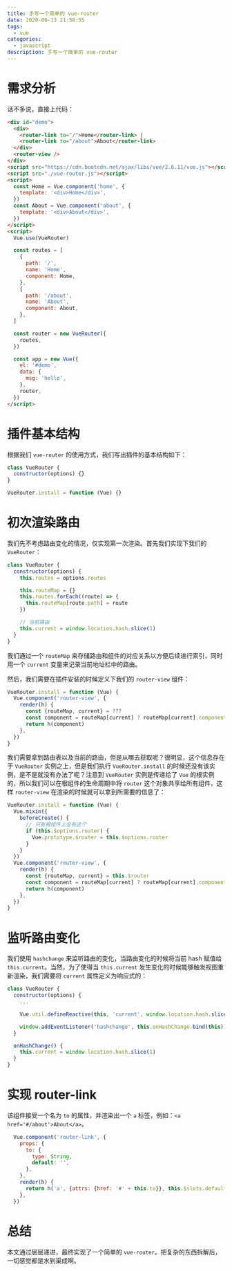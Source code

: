 ```yaml
---
title: 手写一个简单的 vue-router
date: 2020-06-13 21:58:55
tags:
  - vue
categories:
  - javascript
description: 手写一个简单的 vue-router
---
```


# 需求分析

话不多说，直接上代码：

```html
<div id="demo">
  <div>
    <router-link to="/">Home</router-link> |
    <router-link to="/about">About</router-link>
  </div>
  <router-view />
</div>
<script src="https://cdn.bootcdn.net/ajax/libs/vue/2.6.11/vue.js"></script>
<script src="./vue-router.js"></script>
<script>
  const Home = Vue.component('home', {
    template: '<div>Home</div>',
  })
  const About = Vue.component('about', {
    template: '<div>About</div>',
  })
</script>
<script>
  Vue.use(VueRouter)

  const routes = [
    {
      path: '/',
      name: 'Home',
      component: Home,
    },
    {
      path: '/about',
      name: 'About',
      component: About,
    },
  ]

  const router = new VueRouter({
    routes,
  })

  const app = new Vue({
    el: '#demo',
    data: {
      msg: 'hello',
    },
    router,
  })
</script>
```

# 插件基本结构
根据我们 `vue-router` 的使用方式，我们写出插件的基本结构如下：
```javascript
class VueRouter {
  constructor(options) {}
}

VueRouter.install = function (Vue) {}
```
# 初次渲染路由
我们先不考虑路由变化的情况，仅实现第一次渲染。首先我们实现下我们的 `VueRouter`：
```javascript
class VueRouter {
  constructor(options) {
    this.routes = options.routes

    this.routeMap = {}
    this.routes.forEach((route) => {
      this.routeMap[route.path] = route
    })

    // 当前路由
    this.current = window.location.hash.slice(1)
  }
}

```

我们通过一个 `routeMap` 来存储路由和组件的对应关系以方便后续进行索引，同时用一个 `current` 变量来记录当前地址栏中的路由。

然后，我们需要在插件安装的时候定义下我们的 `router-view` 组件：

```javascript
VueRouter.install = function (Vue) {
  Vue.component('router-view', {
    render(h) {
      const {routeMap, current} = ???
      const component = routeMap[current] ? routeMap[current].component : null
      return h(component)
    },
  })
}
```

我们需要拿到路由表以及当前的路由，但是从哪去获取呢？很明显，这个信息存在于 `VueRouter` 实例之上，但是我们执行 `VueRouter.install` 的时候还没有该实例，是不是就没有办法了呢？注意到 `VueRouter` 实例是传递给了 `Vue` 的根实例的，所以我们可以在根组件的生命周期中将 `router` 这个对象共享给所有组件，这样 `router-view` 在渲染的时候就可以拿到所需要的信息了：

```javascript
VueRouter.install = function (Vue) {
  Vue.mixin({
    beforeCreate() {
      // 只有根组件上会有这个
      if (this.$options.router) {
        Vue.prototype.$router = this.$options.router
      }
    }
  })
  Vue.component('router-view', {
    render(h) {
      const {routeMap, current} = this.$router
      const component = routeMap[current] ? routeMap[current].component : null
      return h(component)
    },
  })
}
```

# 监听路由变化
我们使用 `hashchange` 来监听路由的变化，当路由变化的时候将当前 hash 赋值给 `this.current`。当然，为了使得当 `this.current` 发生变化的时候能够触发视图重新渲染，我们需要将 `current` 属性定义为响应式的：
```javascript
class VueRouter {
  constructor(options) {
    ...

    Vue.util.defineReactive(this, 'current', window.location.hash.slice(1))

    window.addEventListener('hashchange', this.onHashChange.bind(this))
  }

  onHashChange() {
    this.current = window.location.hash.slice(1)
  }
}
```

# 实现 router-link
该组件接受一个名为 `to` 的属性，并渲染出一个 `a` 标签，例如：`<a href='#/about'>About</a>`。
```javascript
  Vue.component('router-link', {
    props: {
      to: {
        type: String,
        default: '',
      },
    },
    render(h) {
      return h('a', {attrs: {href: '#' + this.to}}, this.$slots.default)
    },
  })
```

# 总结
本文通过层层递进，最终实现了一个简单的 `vue-router`。把复杂的东西拆解后，一切感觉都是水到渠成啊。